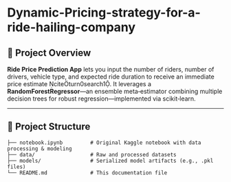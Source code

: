 # Dynamic-Pricing-strategy-for-a-ride-hailing-company
## 🚀 Project Overview  
**Ride Price Prediction App** lets you input the number of riders, number of drivers, vehicle type, and expected ride duration to receive an immediate price estimate citeturn0search1. It leverages a **RandomForestRegressor**—an ensemble meta‑estimator combining multiple decision trees for robust regression—implemented via scikit‑learn.

---

## 📂 Project Structure  
```
├── notebook.ipynb         # Original Kaggle notebook with data processing & modeling
├── data/                  # Raw and processed datasets
├── models/                # Serialized model artifacts (e.g., .pkl files)
└── README.md              # This documentation file
```  

